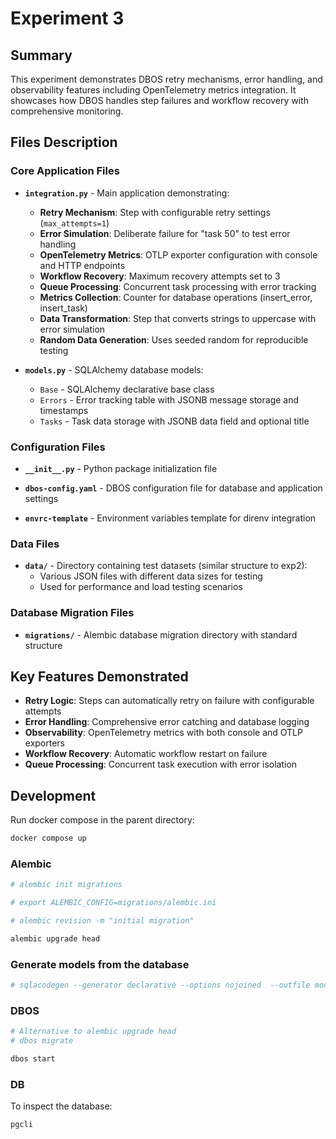 # Experiment 3

## Summary

This experiment demonstrates DBOS retry mechanisms, error handling, and observability features including OpenTelemetry metrics integration. It showcases how DBOS handles step failures and workflow recovery with comprehensive monitoring.

## Files Description

### Core Application Files

- **`integration.py`** - Main application demonstrating:
  - **Retry Mechanism**: Step with configurable retry settings (`max_attempts=1`)
  - **Error Simulation**: Deliberate failure for "task 50" to test error handling
  - **OpenTelemetry Metrics**: OTLP exporter configuration with console and HTTP endpoints
  - **Workflow Recovery**: Maximum recovery attempts set to 3
  - **Queue Processing**: Concurrent task processing with error tracking
  - **Metrics Collection**: Counter for database operations (insert_error, insert_task)
  - **Data Transformation**: Step that converts strings to uppercase with error simulation
  - **Random Data Generation**: Uses seeded random for reproducible testing

- **`models.py`** - SQLAlchemy database models:
  - `Base` - SQLAlchemy declarative base class
  - `Errors` - Error tracking table with JSONB message storage and timestamps
  - `Tasks` - Task data storage with JSONB data field and optional title

### Configuration Files

- **`__init__.py`** - Python package initialization file

- **`dbos-config.yaml`** - DBOS configuration file for database and application settings

- **`envrc-template`** - Environment variables template for direnv integration

### Data Files

- **`data/`** - Directory containing test datasets (similar structure to exp2):
  - Various JSON files with different data sizes for testing
  - Used for performance and load testing scenarios

### Database Migration Files

- **`migrations/`** - Alembic database migration directory with standard structure

## Key Features Demonstrated

- **Retry Logic**: Steps can automatically retry on failure with configurable attempts
- **Error Handling**: Comprehensive error catching and database logging
- **Observability**: OpenTelemetry metrics with both console and OTLP exporters
- **Workflow Recovery**: Automatic workflow restart on failure
- **Queue Processing**: Concurrent task execution with error isolation

## Development

Run docker compose in the parent directory:

```bash
docker compose up
```

### Alembic

```bash
# alembic init migrations

# export ALEMBIC_CONFIG=migrations/alembic.ini

# alembic revision -m "initial migration"

alembic upgrade head

```

### Generate models from the database

```bash
# sqlacodegen --generator declarative --options nojoined  --outfile models.py $POSTGRES_URL
```

### DBOS

```bash
# Alternative to alembic upgrade head
# dbos migrate

dbos start
```

### DB

To inspect the database:

```bash
pgcli
```
